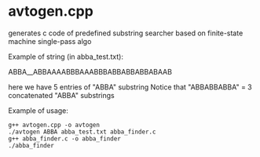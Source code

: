 # avtogen.cpp
generates c code of predefined substring searcher based on finite-state machine single-pass algo

Example of string (in abba_test.txt):

ABBA__ABBAAAABBBAAABBBABBABBABBABAAB

here we have 5 entries of "ABBA" substring
Notice that "ABBABBABBA" = 3 concatenated "ABBA" substrings

Example of usage:

```
g++ avtogen.cpp -o avtogen
./avtogen ABBA abba_test.txt abba_finder.c
g++ abba_finder.c -o abba_finder
./abba_finder
```
